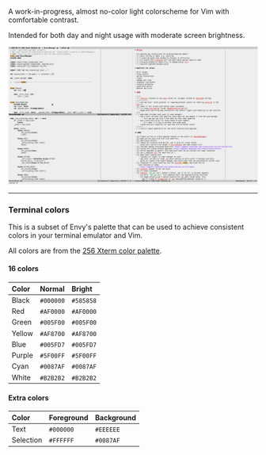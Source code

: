 A work-in-progress, almost no-color light colorscheme for Vim with comfortable contrast.

Intended for both day and night usage with moderate screen brightness.

![](screenshot.png)

---

### Terminal colors

This is a subset of Envy's palette that can be used to achieve consistent colors in your terminal
emulator and Vim.

All colors are from the [256 Xterm color palette](https://jonasjacek.github.io/colors/).


#### 16 colors

| Color   | Normal    | Bright    |
|:--------|:----------|:----------|
| Black   | `#000000` | `#585858` |
| Red     | `#AF0000` | `#AF0000` |
| Green   | `#005F00` | `#005F00` |
| Yellow  | `#AF8700` | `#AF8700` |
| Blue    | `#005FD7` | `#005FD7` |
| Purple  | `#5F00FF` | `#5F00FF` |
| Cyan    | `#0087AF` | `#0087AF` |
| White   | `#B2B2B2` | `#B2B2B2` |


#### Extra colors

| Color     | Foreground | Background |
|:----------|:-----------|:-----------|
| Text      | `#000000`  | `#EEEEEE`  |
| Selection | `#FFFFFF`  | `#0087AF`  |
